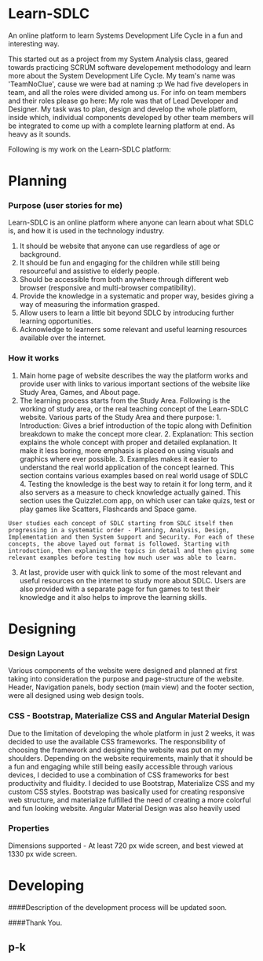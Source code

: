 # Learn-SDLC
An online platform to learn Systems Development Life Cycle in a fun and interesting way. 

This started out as a project from my System Analysis class, geared towards practicing SCRUM software developement methodology and learn more about the System Development Life Cycle. My team's name was 'TeamNoClue', cause we were bad at naming :p We had five developers in team, and all the roles were divided among us. For info on team members and their roles please go here: 
My role was that of Lead Developer and Designer. My task was to plan, design and develop the whole platform, inside which, individual components developed by other team members will be integrated to come up with a complete learning platform at end. As heavy as it sounds.

Following is my work on the Learn-SDLC platform:

# Planning

### Purpose (user stories for me)
Learn-SDLC is an online platform where anyone can learn about what SDLC is, and how it is used in the technology industry.
   1. It should be website that anyone can use regardless of age or background. 
   2. It should be fun and engaging for the children while still being resourceful and assistive to elderly people.
   3. Should be accessible from both anywhere through different web browser (responsive and multi-browser compatibility).
   4. Provide the knowledge in a systematic and proper way, besides giving a way of measuring the information grasped.
   5. Allow users to learn a little bit beyond SDLC by introducing further learning opportunities.
   6. Acknowledge to learners some relevant and useful learning resources available over the internet.

### How it works 
   1. Main home page of website describes the way the platform works and provide user with links to various important sections of the website like Study Area, Games, and About page.
   2. The learning process starts from the Study Area. Following is the working of study area, or the real teaching concept of the Learn-SDLC website. Various parts of the Study Area and there purpose:
     1. Introduction: Gives a brief introduction of the topic along with Definition breakdown to make the concept more clear.
     2. Explanation: This section explains the whole concept with proper and detailed explanation. It make it less boring, more emphasis is placed on using visuals and graphics where ever possible.
     3. Examples makes it easier to understand the real world application of the concept learned. This section contains various examples based on real world usage of SDLC
     4. Testing the knowledge is the best way to retain it for long term, and it also servers as a measure to check knowledge actually gained. This section uses the Quizzlet.com app, on which user can take quizs, test or play games like Scatters, Flashcards and Space game.
   
    User studies each concept of SDLC starting from SDLC itself then progressing in a systematic order - Planning, Analysis, Design, Implementation and then System Support and Security. For each of these concepts, the above layed out format is followed. Starting with introduction, then explaning the topics in detail and then giving some relevant examples before testing how much user was able to learn.
   3. At last, provide user with quick link to some of the most relevant and useful resources on the internet to study more about SDLC. Users are also provided with a separate page for fun games to test their knowledge and it also helps to improve the learning skills.

# Designing

### Design Layout
Various components of the website were designed and planned at first taking into consideration the purpose and page-structure of the website. Header, Navigation panels, body section (main view) and the footer section, were all designed using web design tools.

### CSS - Bootstrap, Materialize CSS and Angular Material Design
Due to the limitation of developing the whole platform in just 2 weeks, it was decided to use the available CSS frameworks. The responsibility of choosing the framework and designing the website was put on my shoulders. Depending on the website requirements, mainly that it should be a fun and engaging while still being easily accessible through various devices, I decided to use a combination of CSS frameworks for best productivity and fluidity. I decided to use Bootstrap, Materialize CSS and my custom CSS styles. Bootstrap was basically used for creating responsive web structure, and materialize fulfilled the need of creating a more colorful and fun looking website. Angular Material Design was also heavily used

### Properties
Dimensions supported - At least 720 px wide screen, and best viewed at 1330 px wide screen.

# Developing

####Description of the development process will be updated soon.

####Thank You.

## p-k
